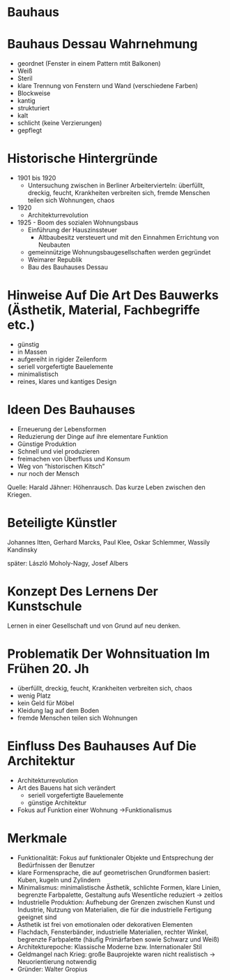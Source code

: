 # Bauhaus

# Bauhaus Dessau Wahrnehmung

- geordnet (Fenster in einem Pattern mtit Balkonen)
- Weiß
- Steril
- klare Trennung von Fenstern und Wand (verschiedene Farben)
- Blockweise
- kantig
- strukturiert
- kalt
- schlicht (keine Verzierungen)
- gepflegt

# Historische Hintergründe

- 1901 bis 1920
    - Untersuchung zwischen in Berliner Arbeitervierteln: überfüllt, dreckig, feucht, Krankheiten verbreiten sich, fremde Menschen teilen sich Wohnungen, chaos
- 1920
    - Architekturrevolution
- 1925 - Boom des sozialen Wohnungsbaus
    - Einführung der Hauszinssteuer
        - Altbaubesitz versteuert und mit den Einnahmen Errichtung von Neubauten
    - gemeinnützige Wohnungsbaugesellschaften werden gegründet
    - Weimarer Republik
    - Bau des Bauhauses Dessau

# Hinweise Auf Die Art Des Bauwerks (Ästhetik, Material, Fachbegriffe etc.)

- günstig
- in Massen
- aufgereiht in rigider Zeilenform
- seriell vorgefertigte Bauelemente
- minimalistisch
- reines, klares und kantiges Design

# Ideen Des Bauhauses

- Erneuerung der Lebensformen
- Reduzierung der Dinge auf ihre elementare Funktion
- Günstige Produktion
- Schnell und viel produzieren
- freimachen von Überfluss und Konsum
- Weg von “historischen Kitsch”
- nur noch der Mensch

Quelle: Harald Jähner: Höhenrausch. Das kurze Leben zwischen den Kriegen.

# Beteiligte Künstler

Johannes Itten, Gerhard Marcks, Paul Klee, Oskar Schlemmer, Wassily Kandinsky

später: László Moholy-Nagy, Josef Albers

# Konzept Des Lernens Der Kunstschule

Lernen in einer Gesellschaft und von Grund auf neu denken.

# Problematik Der Wohnsituation Im Frühen 20. Jh

- überfüllt, dreckig, feucht, Krankheiten verbreiten sich, chaos
- wenig Platz
- kein Geld für Möbel
- Kleidung lag auf dem Boden
- fremde Menschen teilen sich Wohnungen

# Einfluss Des Bauhauses Auf Die Architektur

- Architekturrevolution
- Art des Bauens hat sich verändert
    - seriell vorgefertigte Bauelemente
    - günstige Architektur
- Fokus auf Funktion einer Wohnung →Funktionalismus

# Merkmale

- Funktionalität: Fokus auf funktionaler Objekte und Entsprechung der Bedürfnissen der Benutzer
- klare Formensprache, die auf geometrischen Grundformen basiert: Kuben, kugeln und Zylindern
- Minimalismus: minimalistische Ästhetik, schlichte Formen, klare Linien, begrenzte Farbpalette, Gestaltung aufs Wesentliche reduziert → zeitlos
- Industrielle Produktion: Aufhebung der Grenzen zwischen Kunst und Industrie, Nutzung von Materialien, die für die industrielle Fertigung geeignet sind
- Ästhetik ist frei von emotionalen oder dekorativen Elementen
- Flachdach, Fensterbänder, industrielle Materialien, rechter Winkel, begrenzte Farbpalette (häufig Primärfarben sowie Schwarz und Weiß)
- Architekturepoche: Klassische Moderne bzw. Internationaler Stil
- Geldmangel nach Krieg: große Bauprojekte waren nicht realistisch → Neuorientierung notwendig
- Gründer: Walter Gropius